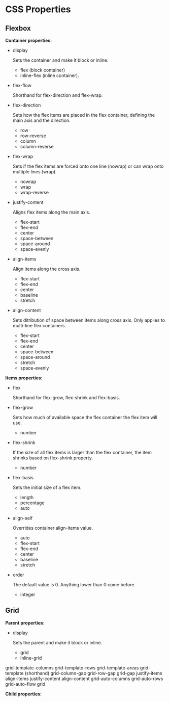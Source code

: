 # CSS Properties

## Flexbox

**Container properties:**

- display

  Sets the container and make it block or inline.

  - flex (block container)
  - inline-flex (inline container).

- flex-flow

  Shorthand for flex-direction and flex-wrap.

- flex-direction

  Sets how the flex items are placed in the flex container, defining the main axis and the direction.

  - row
  - row-reverse
  - column
  - column-reverse

- flex-wrap

  Sets if the flex items are forced onto one line (nowrap) or can wrap onto multiple lines (wrap).

  - nowrap
  - wrap
  - wrap-reverse

- justify-content

  Aligns flex items along the main axis.

  - flex-start
  - flex-end
  - center
  - space-between
  - space-around
  - space-evenly

- align-items

  Align items along the cross axis.

  - flex-start
  - flex-end
  - center
  - baseline
  - stretch

- align-content

  Sets ditribution of space between items along cross axis. Only applies to multi-line flex containers.

  - flex-start
  - flex-end
  - center
  - space-between
  - space-around
  - stretch
  - space-evenly

**Items properties:**

- flex

  Shorthand for flex-grow, flex-shrink and flex-basis.

- flex-grow

  Sets how much of available space the flex container the flex item will use.

  - number

- flex-shrink

  If the size of all flex items is larger than the flex container, the item shrinks based on flex-shrink property.

  - number

- flex-basis

  Sets the initial size of a flex item.

  - length
  - percentage
  - auto

- align-self

  Overrides container align-items value.

  - auto
  - flex-start
  - flex-end
  - center
  - baseline
  - stretch

- order

  The default value is 0. Anything lower than 0 come before.

  - integer

## Grid

**Parent properties:**

- display

  Sets the parent and make it block or inline.

  - grid
  - inline-grid

grid-template-columns
grid-template-rows
grid-template-areas
grid-template (shorthand)
grid-column-gap
grid-row-gap
grid-gap
justify-items
align-items
justify-content
align-content
grid-auto-columns
grid-auto-rows
grid-auto-flow
grid

**Child properties:**
